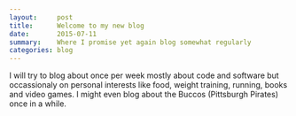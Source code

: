 ```yaml
---
layout:     post
title:      Welcome to my new blog
date:       2015-07-11
summary:    Where I promise yet again blog somewhat regularly
categories: blog 
---
```


I will try to blog about once per week mostly about code and software but occassionaly on personal interests like food, weight training, running, books and video games. I might even blog about the Buccos (Pittsburgh Pirates) once in a while.
